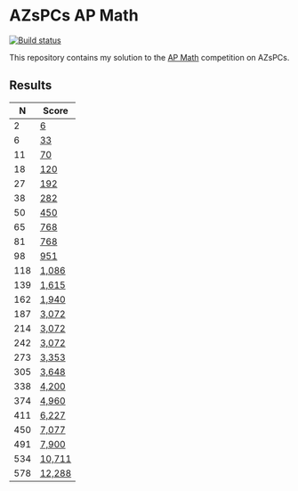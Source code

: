 # AZsPCs AP Math

[![Build status](https://github.com/jmerle/azspcs-ap-math/workflows/Build/badge.svg)](https://github.com/jmerle/azspcs-ap-math/actions?query=workflow%3ABuild)

This repository contains my solution to the [AP Math](http://azspcs.com/Contest/APMath) competition on AZsPCs.

## Results

| N | Score |
|---|-------|
| 2 | [6](./results/002.txt) |
| 6 | [33](./results/006.txt) |
| 11 | [70](./results/011.txt) |
| 18 | [120](./results/018.txt) |
| 27 | [192](./results/027.txt) |
| 38 | [282](./results/038.txt) |
| 50 | [450](./results/050.txt) |
| 65 | [768](./results/065.txt) |
| 81 | [768](./results/081.txt) |
| 98 | [951](./results/098.txt) |
| 118 | [1,086](./results/118.txt) |
| 139 | [1,615](./results/139.txt) |
| 162 | [1,940](./results/162.txt) |
| 187 | [3,072](./results/187.txt) |
| 214 | [3,072](./results/214.txt) |
| 242 | [3,072](./results/242.txt) |
| 273 | [3,353](./results/273.txt) |
| 305 | [3,648](./results/305.txt) |
| 338 | [4,200](./results/338.txt) |
| 374 | [4,960](./results/374.txt) |
| 411 | [6,227](./results/411.txt) |
| 450 | [7,077](./results/450.txt) |
| 491 | [7,900](./results/491.txt) |
| 534 | [10,711](./results/534.txt) |
| 578 | [12,288](./results/578.txt) |
